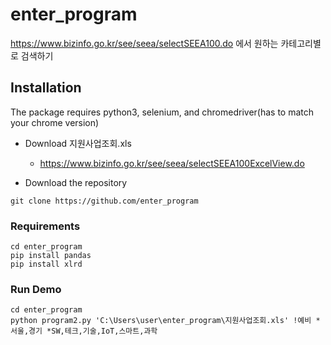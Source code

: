 # enter_program
https://www.bizinfo.go.kr/see/seea/selectSEEA100.do 에서 원하는 카테고리별로 검색하기

## Installation
The package requires python3, selenium, and chromedriver(has to match your chrome version)
- Download 지원사업조회.xls
  - https://www.bizinfo.go.kr/see/seea/selectSEEA100ExcelView.do
  
- Download the repository
```
git clone https://github.com/enter_program
```

### Requirements
```
cd enter_program
pip install pandas
pip install xlrd
```

### Run Demo
```
cd enter_program
python program2.py 'C:\Users\user\enter_program\지원사업조회.xls' !예비 *서울,경기 *SW,테크,기술,IoT,스마트,과학
```

